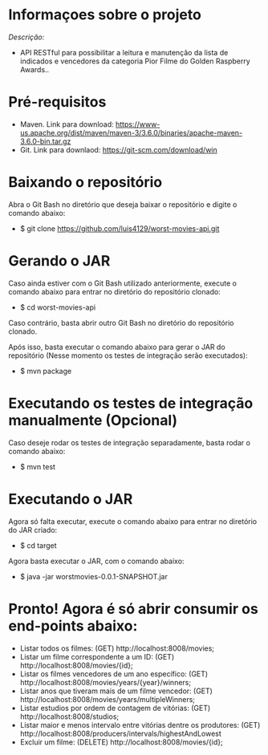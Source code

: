 # Informaçoes sobre o projeto

*Descrição:*

- API RESTful para possibilitar a leitura e manutenção da lista de indicados e vencedores da categoria Pior Filme do Golden Raspberry Awards..

# Pré-requisitos

- Maven. Link para download: https://www-us.apache.org/dist/maven/maven-3/3.6.0/binaries/apache-maven-3.6.0-bin.tar.gz
- Git. Link para downlaod: https://git-scm.com/download/win

# Baixando o repositório

Abra o Git Bash no diretório que deseja baixar o repositório e digite o comando abaixo:
- $ git clone https://github.com/luis4129/worst-movies-api.git

# Gerando o JAR

Caso ainda estiver com o Git Bash utilizado anteriormente, execute o comando abaixo para entrar no diretório do repositório clonado:
- $ cd worst-movies-api

Caso contrário, basta abrir outro Git Bash no diretório do repositório clonado.

Após isso, basta executar o comando abaixo para gerar o JAR do repositório (Nesse momento os testes de integração serão executados):
- $ mvn package

# Executando os testes de integração manualmente (Opcional)

Caso deseje rodar os testes de integração separadamente, basta rodar o comando abaixo:
- $ mvn test

# Executando o JAR

Agora só falta executar, execute o comando abaixo para entrar no diretório do JAR criado:
- $ cd target

Agora basta executar o JAR, com o comando abaixo:
- $ java -jar worstmovies-0.0.1-SNAPSHOT.jar

# Pronto! Agora é só abrir consumir os end-points abaixo:
- Listar todos os filmes: (GET) http://localhost:8008/movies;
- Listar um filme correspondente a um ID: (GET) http://localhost:8008/movies/{id};
- Listar os filmes vencedores de um ano específico: (GET) http://localhost:8008/movies/years/{year}/winners;
- Listar anos que tiveram mais de um filme vencedor: (GET) http://localhost:8008/movies/years/multipleWinners;
- Listar estudios por ordem de contagem de vitórias: (GET) http://localhost:8008/studios;
- Listar maior e menos intervalo entre vitórias dentre os produtores: (GET) http://localhost:8008/producers/intervals/highestAndLowest
- Excluir um filme: (DELETE) http://localhost:8008/movies/{id};

